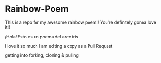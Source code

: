 ﻿# Rainbow-Poem
This is a repo for my awesome rainbow poem!! 
You're definitely gonna love it!!

¡Hola! Esto es un poema del arco iris.

I love it so much I am editing a copy as a Pull Request 

getting into forking, cloning & pulling

